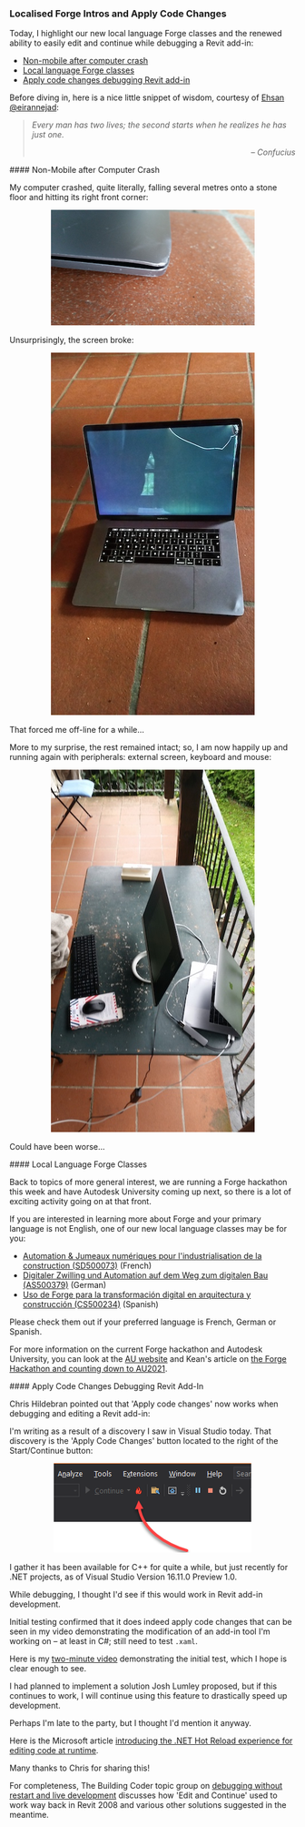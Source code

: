 <head>
<meta http-equiv="Content-Type" content="text/html; charset=utf-8">
<link rel="stylesheet" type="text/css" href="bc.css">
<script src="https://cdn.rawgit.com/google/code-prettify/master/loader/run_prettify.js" type="text/javascript"></script>
</head>

<!---

twitter:

add #thebuildingcoder

 the #RevitAPI #DynamoBim @AutodeskForge @AutodeskRevit #bim #ForgeDevCon 

Today, I highlight our new local language Forge classes and the renewed ability to easily edit and continue while debugging a Revit add-in
&ndash; Non-mobile after computer crash
&ndash; Local language Forge classes
&ndash; Apply code changes debugging Revit add-in...

linkedin:

#bim #DynamoBim #ForgeDevCon #Revit #API #IFC #SDK #AI #VisualStudio #Autodesk #AEC #adsk

the [Revit API discussion forum](http://forums.autodesk.com/t5/revit-api-forum/bd-p/160) thread

<center>
<img src="img/" alt="" title="" width="600"/>
<p style="font-size: 80%; font-style:italic"></p>
</center>

**Question:** 

**Answer:**

**Response:**  

Many thanks to  for this very helpful explanation!

<pre class="code">
</pre>

-->

### Localised Forge Intros and Apply Code Changes

Today, I highlight our new local language Forge classes and the renewed ability to easily edit and continue while debugging a Revit add-in:

- [Non-mobile after computer crash](#2)
- [Local language Forge classes](#3)
- [Apply code changes debugging Revit add-in](#4)

Before diving in, here is a nice little snippet of wisdom, courtesy
of [Ehsan @eirannejad](https://twitter.com/eirannejad):

<blockquote>
<p><i>Every man has two lives; the second starts when he realizes he has just one.</i></p>
<p style="text-align: right; font-style: italic">&ndash; Confucius</p>
</blockquote>

####<a name="2"></a> Non-Mobile after Computer Crash

My computer crashed, quite literally, falling several metres onto a stone floor and hitting its right front corner:

<center>
<img src="img/computer_crash_2.jpg" alt="Computer crash" title="Computer crash" width="359"/> <!-- 637 -->
</center>

Unsurprisingly, the screen broke:

<center>
<img src="img/computer_crash_5.jpg" alt="Computer crash" title="Computer crash" width="359"/> <!-- 359 -->
</center>

That forced me off-line for a while... 

More to my surprise, the rest remained intact; so, I am now happily up and running again with peripherals: external screen, keyboard and mouse:

<center>
<img src="img/computer_crash_6.jpg" alt="Computer crash" title="Computer crash" width="359"/> <!-- 359 -->
</center>

Could have been worse...


####<a name="3"></a> Local Language Forge Classes 

Back to topics of more general interest, we are running a Forge hackathon this week and have Autodesk University coming up next, so there is a lot of exciting activity going on at that front.

If you are interested in learning more about Forge and your primary language is not English, one of our new local language classes may be for you:

<!--
Automation & Jumeaux Numériques pour l‘industrialisation de la construction (SD500073) (French)
Digitaler Zwilling und Automation auf dem Weg zum digitalen Bau (AS500379) (German)
Uso de Forge para la transformación digital en arquitectura y construcción (CS500234) (Spanish)
Be sure to check one of them out if your preferred language is French, German or Spanish.
-->

<ul>
<li><a href="https://events-platform.autodesk.com/event/autodesk-university-2021/planning/UGxhbm5pbmdfNjcwMjAy" target="_blank">Automation &amp; Jumeaux numériques pour l'industrialisation de la construction (SD500073)</a> (French)</li>
<li><a href="https://events-platform.autodesk.com/event/autodesk-university-2021/planning/UGxhbm5pbmdfNjcwMjMy" target="_blank">Digitaler Zwilling und Automation auf dem Weg zum digitalen Bau (AS500379)</a> (German)</li>
<li><a href="https://events-platform.autodesk.com/event/autodesk-university-2021/planning/UGxhbm5pbmdfNjcwMTQz" target="_blank">Uso de Forge para la transformación digital en arquitectura y construcción (CS500234)</a> (Spanish)</li>
</ul>

Please check them out if your preferred language is French, German or Spanish.

For more information on the current Forge hackathon and Autodesk University, you can look at
the [AU website](https://www.autodesk.com/autodesk-university) and
Kean's article
on [the Forge Hackathon and counting down to AU2021](https://www.keanw.com/2021/09/at-the-forge-hackathon-counting-down-to-au2021.html).


####<a name="4"></a> Apply Code Changes Debugging Revit Add-In

Chris Hildebran pointed out that 'Apply code changes' now works when debugging and editing a Revit add-in:

I'm writing as a result of a discovery I saw in Visual Studio today.
That discovery is the 'Apply Code Changes' button located to the right of the Start/Continue button:

<center>
<img src="img/apply_code_changes.png" alt="Apply code changes" title="Apply code changes" width="348"/> <!-- 348 -->
</center>

I gather it has been available for C++ for quite a while, but just recently for .NET projects, as of Visual Studio Version 16.11.0 Preview 1.0.

While debugging, I thought I'd see if this would work in Revit add-in development.
 
Initial testing confirmed that it does indeed apply code changes that can be seen in my video demonstrating the modification of an add-in tool I'm working on &ndash; at least in C#; still need to test `.xaml`.
 
Here is my [two-minute video](https://www.screencast.com/t/5oCj1jBJha) demonstrating the initial test, which I hope is clear enough to see.
 
I had planned to implement a solution Josh Lumley proposed, but if this continues to work, I will continue using this feature to drastically speed up development.
 
Perhaps I'm late to the party, but I thought I'd mention it anyway.
 
Here is
the Microsoft article [introducing the .NET Hot Reload experience for editing code at runtime](https://devblogs.microsoft.com/dotnet/introducing-net-hot-reload).

Many thanks to Chris for sharing this!

For completeness, The Building Coder topic group
on [debugging without restart and live development](https://thebuildingcoder.typepad.com/blog/about-the-author.html#5.49) discusses
how 'Edit and Continue' used to work way back in Revit 2008 and various other solutions suggested in the meantime.


